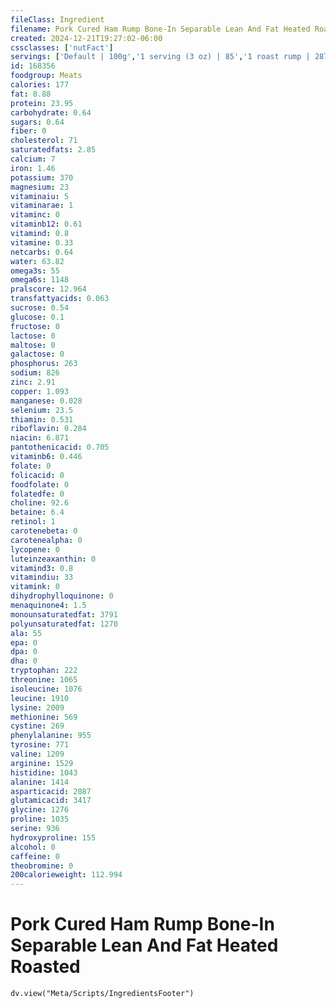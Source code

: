 ```yaml
---
fileClass: Ingredient
filename: Pork Cured Ham Rump Bone-In Separable Lean And Fat Heated Roasted
created: 2024-12-21T19:27:02-06:00
cssclasses: ['nutFact']
servings: ['Default | 100g','1 serving (3 oz) | 85','1 roast rump | 2874']
id: 168356
foodgroup: Meats
calories: 177
fat: 8.88
protein: 23.95
carbohydrate: 0.64
sugars: 0.64
fiber: 0
cholesterol: 71
saturatedfats: 2.85
calcium: 7
iron: 1.46
potassium: 370
magnesium: 23
vitaminaiu: 5
vitaminarae: 1
vitaminc: 0
vitaminb12: 0.61
vitamind: 0.8
vitamine: 0.33
netcarbs: 0.64
water: 63.82
omega3s: 55
omega6s: 1148
pralscore: 12.964
transfattyacids: 0.063
sucrose: 0.54
glucose: 0.1
fructose: 0
lactose: 0
maltose: 0
galactose: 0
phosphorus: 263
sodium: 826
zinc: 2.91
copper: 1.093
manganese: 0.028
selenium: 23.5
thiamin: 0.531
riboflavin: 0.284
niacin: 6.871
pantothenicacid: 0.705
vitaminb6: 0.446
folate: 0
folicacid: 0
foodfolate: 0
folatedfe: 0
choline: 92.6
betaine: 6.4
retinol: 1
carotenebeta: 0
carotenealpha: 0
lycopene: 0
luteinzeaxanthin: 0
vitamind3: 0.8
vitamindiu: 33
vitamink: 0
dihydrophylloquinone: 0
menaquinone4: 1.5
monounsaturatedfat: 3791
polyunsaturatedfat: 1270
ala: 55
epa: 0
dpa: 0
dha: 0
tryptophan: 222
threonine: 1065
isoleucine: 1076
leucine: 1910
lysine: 2009
methionine: 569
cystine: 269
phenylalanine: 955
tyrosine: 771
valine: 1209
arginine: 1529
histidine: 1043
alanine: 1414
asparticacid: 2087
glutamicacid: 3417
glycine: 1276
proline: 1035
serine: 936
hydroxyproline: 155
alcohol: 0
caffeine: 0
theobromine: 0
200calorieweight: 112.994
---
```


# Pork Cured Ham Rump Bone-In Separable Lean And Fat Heated Roasted

```dataviewjs
dv.view("Meta/Scripts/IngredientsFooter")
```
